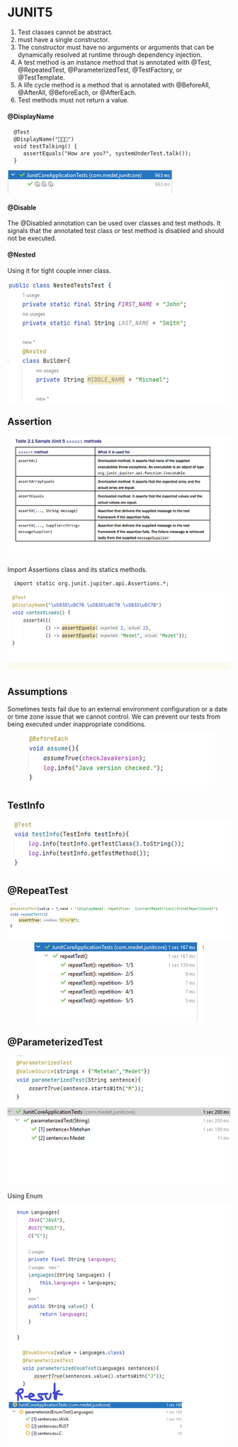 # JUNIT5

1. Test classes cannot be abstract.
2. must have a single constructor.
3. The constructor must have no arguments or
   arguments that can be dynamically resolved at runtime through dependency injection.
4. A test method is an instance method that is annotated with @Test, @RepeatedTest,
   @ParameterizedTest, @TestFactory, or @TestTemplate.
5. A life cycle method is a method that is annotated with @BeforeAll, @AfterAll,
   @BeforeEach, or @AfterEach. 
6. Test methods must not return a value.

#### @DisplayName

      @Test
      @DisplayName("👻👻👻")
      void testTalking() {
         assertEquals("How are you?", systemUnderTest.talk());
      }

![img_3.png](img_3.png)

#### @Disable

The @Disabled annotation can be used over classes and test methods. It signals that the
annotated test class or test method is disabled and should not be executed.

#### @Nested
Using it for tight couple inner class.

<div align="center">
<img src="img_4.png">
</div>

## Assertion
<div align="center">
<img src="img_5.png">
</div>

Import Assertions class and its statics methods.
   
      import static org.junit.jupiter.api.Assertions.*;

![img_6.png](img_6.png)

## Assumptions 
Sometimes tests fail due to an external environment configuration or a date or time zone issue
that we cannot control. We can prevent our tests from being executed under inappropriate
conditions. 

<div align="center">
<img src="img_7.png">
</div>

## TestInfo
![img_8.png](img_8.png)

## @RepeatTest

<div align="center">
<img src="img_9.png">
<img src="img_10.png">
</div>

## @ParameterizedTest

<div align="center">
<img src="img_11.png">
<img src="img_12.png">
</div>

Using Enum
<div align="center">
<img src="img_14.png">
</div>





